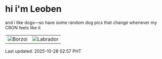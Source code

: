 # hi i'm Leoben

and i like dogs—so have some random dog pics that change whenever my CRON feels like it

|  |  |
|--------|----------|
| ![Borzoi](https://random-dog-vercel.vercel.app/api/random-borzoi?v=1761591475) | ![Labrador](https://random-dog-vercel.vercel.app/api/random-labrador?v=1761591475) |

Last updated: 2025-10-28 02:57 PHT
